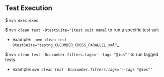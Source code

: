 ## Test Execution
$ `mvn exec:exec`

$ `mvn clean test -DtestSuite="{test suit name}` to run a specific test suit 
* example:` _mvn clean test -DtestSuite="testng_CUCUMBER_CROSS_PARALLEL.xml"`_

$ `mvn clean test -Dcucumber.filters.tags='--tags "@ios"'` to run tagged tests

* example: _`mvn clean test -Dcucumber.filters.tags='--tags "@ios"'`_


